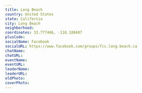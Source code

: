 ```yaml
---
title: Long Beach
country: United States
state: California
city: Long Beach
neighborhood: 
coordinates: 33.777466, -118.188487
plusCode:
socialName: Facebook
socialURL: https://www.facebook.com/groups/fcc.long.beach.ca
chatName:
chatURL:
eventName:
eventURL:
leaderName:
leaderURL:
oldPhoto: 
coverPhoto:
---
```

